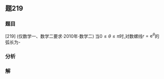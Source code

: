 ## 题219
### 题目
[219] (仅数学一、数学二要求$\cdot  {2010}$年$\cdot$数学二) 当$0 \leq  \theta  \leq  \pi$时,对数螺线$r = {\mathrm{e}}^{\theta }$的弧长为-
### 分析

### 解